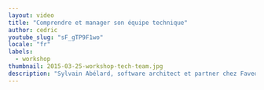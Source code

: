 ```yaml
---
layout: video
title: "Comprendre et manager son équipe technique"
author: cedric
youtube_slug: "sF_gTP9F1wo"
locale: "fr"
labels:
  - workshop
thumbnail: 2015-03-25-workshop-tech-team.jpg
description: "Sylvain Abélard, software architect et partner chez Faveod vous plonge au milieu de situations complexes qu'il vous faudra comprendre et intégrer avant de reprendre le cap de la création de valeur pour vous et vos clients."
---
```

